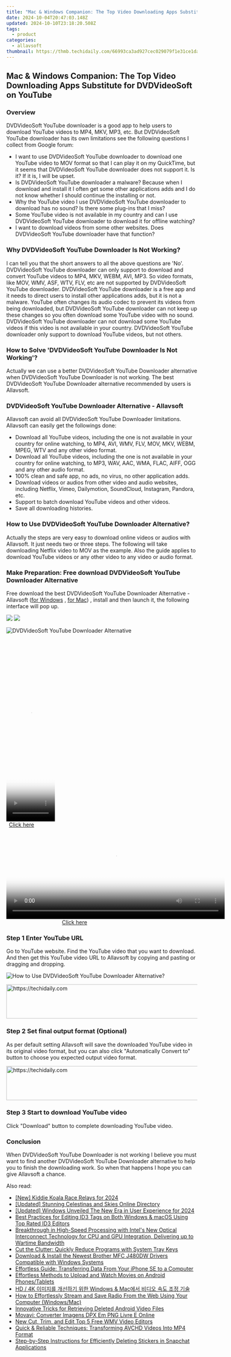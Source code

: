 ```yaml
---
title: "Mac & Windows Companion: The Top Video Downloading Apps Substitute for DVDVideoSoft on YouTube"
date: 2024-10-04T20:47:03.148Z
updated: 2024-10-10T23:18:20.508Z
tags:
  - product
categories:
  - allavsoft
thumbnail: https://thmb.techidaily.com/66993ca3ad927cec029079f1e31ce1da86c1e102029671a46187318bc7e5be93.jpg
---
```


## Mac & Windows Companion: The Top Video Downloading Apps Substitute for DVDVideoSoft on YouTube

### Overview

DVDVideoSoft YouTube downloader is a good app to help users to download YouTube videos to MP4, MKV, MP3, etc. But DVDVideoSoft YouTube downloader has its own limitations see the following questions I collect from Google forum:

* I want to use DVDVideoSoft YouTube downloader to download one YouTube video to MOV format so that I can play it on my QuickTime, but it seems that DVDVideoSoft YouTube downloader does not support it. Is it? If it is, I will be upset.
* Is DVDVideoSoft YouTube downloader a malware? Because when I download and install it I often get some other applications adds and I do not know whether I should continue the installing or not.
* Why the YouTube video I use DVDVideoSoft YouTube downloader to download has no sound? Is there some plug-ins that I miss?
* Some YouTube video is not available in my country and can I use DVDVideoSoft YouTube downloader to download it for offline watching?
* I want to download videos from some other websites. Does DVDVideoSoft YouTube downloader have that function?

### Why DVDVideoSoft YouTube Downloader Is Not Working?

I can tell you that the short answers to all the above questions are 'No'. DVDVideoSoft YouTube downloader can only support to download and convert YouTube videos to MP4, MKV, WEBM, AVI, MP3\. So video formats, like MOV, WMV, ASF, WTV, FLV, etc are not supported by DVDVideoSoft YouTube downloader. DVDVideoSoft YouTube downloader is a free app and it needs to direct users to install other applications adds, but it is not a malware. YouTube often changes its audio codec to prevent its videos from being downloaded, but DVDVideoSoft YouTube downloader can not keep up these changes so you often download some YouTube video with no sound. DVDVideoSoft YouTube downloader can not download some YouTube videos if this video is not available in your country. DVDVideoSoft YouTube downloader only support to download YouTube videos, but not others.

### How to Solve 'DVDVideoSoft YouTube Downloader Is Not Working'?

Actually we can use a better DVDVideoSoft YouTube Downloader alternative when DVDVideoSoft YouTube Downloader is not working. The best DVDVideoSoft YouTube Downloader alternative recommended by users is Allavsoft.

### DVDVideoSoft YouTube Downloader Alternative - Allavsoft

Allavsoft can avoid all DVDVideoSoft YouTube Downloader limitations. Allavsoft can easily get the followings done:

* Download all YouTube videos, including the one is not available in your country for online watching, to MP4, AVI, WMV, FLV, MOV, MKV, WEBM, MPEG, WTV and any other video format.
* Download all YouTube videos, including the one is not available in your country for online watching, to MP3, WAV, AAC, WMA, FLAC, AIFF, OGG and any other audio format.
* 100% clean and safe app, no ads, no virus, no other application adds.
* Download videos or audios from other video and audio websites, including Netflix, Vimeo, Dailymotion, SoundCloud, Instagram, Pandora, etc.
* Support to batch download YouTube videos and other videos.
* Save all downloading histories.

### How to Use DVDVideoSoft YouTube Downloader Alternative?

Actually the steps are very easy to download online videos or audios with Allavsoft. It just needs two or three steps. The following will take downloading Netflix video to MOV as the example. Also the guide applies to download YouTube videos or any other video to any video or audio format.

### Make Preparation: Free download DVDVideoSoft YouTube Downloader Alternative

Free download the best DVDVideoSoft YouTube Downloader Alternative - Allavsoft ([for Windows](https://tools.techidaily.com/allavsoft/products/) , [for Mac](https://tools.techidaily.com/allavsoft/products/)) , install and then launch it, the following interface will pop up.

[![](https://www.allavsoft.com/how-to/../images/how-to/free-download-win.jpg)](https://tools.techidaily.com/allavsoft/products/) [![](https://www.allavsoft.com/how-to/../images/how-to/free-download-mac.jpg)](https://tools.techidaily.com/allavsoft/products/)

![DVDVideoSoft YouTube Downloader Alternative](https://www.allavsoft.com/how-to/../images/allavsoft/screen-shot-600.jpg)

<!-- affiliate ads begin -->
<span id="1975636">
					<video width="128" height="480" style="cursor:pointer"
           poster="//a.impactradius-go.com/display-clicktoplayimage/1975636.png"
           onclick="if(!this.playClicked){this.play();this.setAttribute('controls',true);this.playClicked=true;}">
	   <source src="//a.impactradius-go.com/display-ad/22993-1975636">
	   <img src="//a.impactradius-go.com/display-clicktoplayimage/1975636.png" style="border: none; height: 100%; width: 100%; object-fit: contain">
	</video>
	<div style="width:80px;text-align:center"><a href="javascript:window.open(decodeURIComponent('https%3A%2F%2Fhomestyler.sjv.io%2Fc%2F5597632%2F1975636%2F22993'), '_blank');void(0);">Click here</a></div>
</span>
<img height="0" width="0" src="https://imp.pxf.io/i/5597632/1975636/22993" style="position:absolute;visibility:hidden;" border="0" />
<!-- affiliate ads end -->

<!-- affiliate ads begin -->
<span id="1983472">
					<video width="576" height="240" style="cursor:pointer"
           poster="//a.impactradius-go.com/display-clicktoplayimage/1983472.png"
           onclick="if(!this.playClicked){this.play();this.setAttribute('controls',true);this.playClicked=true;}">
	   <source src="//a.impactradius-go.com/display-ad/22993-1983472">
	   <img src="//a.impactradius-go.com/display-clicktoplayimage/1983472.png" style="border: none; height: 100%; width: 100%; object-fit: contain">
	</video>
	<div style="width:360px;text-align:center"><a href="javascript:window.open(decodeURIComponent('https%3A%2F%2Fhomestyler.sjv.io%2Fc%2F5597632%2F1983472%2F22993'), '_blank');void(0);">Click here</a></div>
</span>
<img height="0" width="0" src="https://imp.pxf.io/i/5597632/1983472/22993" style="position:absolute;visibility:hidden;" border="0" />
<!-- affiliate ads end -->

### Step 1 Enter YouTube URL

Go to YouTube website. Find the YouTube video that you want to download. And then get this YouTube video URL to Allavsoft by copying and pasting or dragging and dropping.

![How to Use DVDVideoSoft YouTube Downloader Alternative?](https://www.allavsoft.com/how-to/../images/how-to/download-rtmp-video/download-rtmp-video.jpg)

<!-- affiliate ads begin -->
<a href="https://aligracehair.sjv.io/c/5597632/2115921/19272" target="_top" id="2115921">
  <img src="//a.impactradius-go.com/display-ad/19272-2115921" border="0" alt="https://techidaily.com" width="728" height="90"/>
</a>
<img height="0" width="0" src="https://aligracehair.sjv.io/i/5597632/2115921/19272" style="position:absolute;visibility:hidden;" border="0" />
<!-- affiliate ads end -->

### Step 2 Set final output format (Optional)

As per default setting Allavsoft will save the downloaded YouTube video in its original video format, but you can also click "Automatically Convert to" button to choose you expected output video format.

<!-- affiliate ads begin -->
<a href="https://ephamedtechinc.pxf.io/c/5597632/2123508/26400" target="_top" id="2123508">
  <img src="//a.impactradius-go.com/display-ad/26400-2123508" border="0" alt="https://techidaily.com" width="728" height="90"/>
</a>
<img height="0" width="0" src="https://ephamedtechinc.pxf.io/i/5597632/2123508/26400" style="position:absolute;visibility:hidden;" border="0" />
<!-- affiliate ads end -->

### Step 3 Start to download YouTube video

Click "Download" button to complete downloading YouTube video.

### Conclusion

When DVDVideoSoft YouTube Downloader is not working I believe you must want to find another DVDVideoSoft YouTube Downloader alternative to help you to finish the downloading work. So when that happens I hope you can give Allavsoft a chance.

<ins class="adsbygoogle"
     style="display:block"
     data-ad-format="autorelaxed"
     data-ad-client="ca-pub-7571918770474297"
     data-ad-slot="1223367746"></ins>

<ins class="adsbygoogle"
     style="display:block"
     data-ad-client="ca-pub-7571918770474297"
     data-ad-slot="8358498916"
     data-ad-format="auto"
     data-full-width-responsive="true"></ins>

<span class="atpl-alsoreadstyle">Also read:</span>
<div><ul>
<li><a href="https://screen-recording.techidaily.com/new-kiddie-koala-race-relays-for-2024/"><u>[New] Kiddie Koala Race Relays for 2024</u></a></li>
<li><a href="https://fox-helps.techidaily.com/updated-stunning-celestinas-and-skies-online-directory/"><u>[Updated] Stunning Celestinas and Skies Online Directory</u></a></li>
<li><a href="https://vp-tips.techidaily.com/updated-windows-unveiled-the-new-era-in-user-experience-for-2024/"><u>[Updated] Windows Unveiled The New Era in User Experience for 2024</u></a></li>
<li><a href="https://win-trending.techidaily.com/best-practices-for-editing-id3-tags-on-both-windows-and-macos-using-top-rated-id3-editors/"><u>Best Practices for Editing ID3 Tags on Both Windows & macOS Using Top Rated ID3 Editors</u></a></li>
<li><a href="https://twitter-videos.techidaily.com/breakthrough-in-high-speed-processing-with-intels-new-optical-interconnect-technology-for-cpu-and-gpu-integration-delivering-up-to-wartime-bandwidth/"><u>Breakthrough in High-Speed Processing with Intel's New Optical Interconnect Technology for CPU and GPU Integration, Delivering up to Wartime Bandwidth</u></a></li>
<li><a href="https://windows11.techidaily.com/cut-the-clutter-quickly-reduce-programs-with-system-tray-keys/"><u>Cut the Clutter: Quickly Reduce Programs with System Tray Keys</u></a></li>
<li><a href="https://win-dash.techidaily.com/download-and-install-the-newest-brother-mfc-j480dw-drivers-compatible-with-windows-systems/"><u>Download & Install the Newest Brother MFC J480DW Drivers Compatible with Windows Systems</u></a></li>
<li><a href="https://win-trending.techidaily.com/effortless-guide-transferring-data-from-your-iphone-se-to-a-computer/"><u>Effortless Guide: Transferring Data From Your iPhone SE to a Computer</u></a></li>
<li><a href="https://win-trending.techidaily.com/effortless-methods-to-upload-and-watch-movies-on-android-phonestablets/"><u>Effortless Methods to Upload and Watch Movies on Android Phones/Tablets</u></a></li>
<li><a href="https://discover-community.techidaily.com/hd-4k-windows-and-mac/"><u>HD / 4K 이미지를 개선하기 위한 Windows & Mac에서 비디오 속도 조정 기술</u></a></li>
<li><a href="https://win-trending.techidaily.com/how-to-effortlessly-stream-and-save-radio-from-the-web-using-your-computer-windowsmac/"><u>How to Effortlessly Stream and Save Radio From the Web Using Your Computer (Windows/Mac)</u></a></li>
<li><a href="https://win-trending.techidaily.com/innovative-tricks-for-retrieving-deleted-android-video-files/"><u>Innovative Tricks for Retrieving Deleted Android Video Files</u></a></li>
<li><a href="https://some-knowledge.techidaily.com/movavi-converter-imagens-dpx-em-png-livre-e-online/"><u>Movavi: Converter Imagens DPX Em PNG Livre E Online</u></a></li>
<li><a href="https://ai-vdieo-software.techidaily.com/new-cut-trim-and-edit-top-5-free-wmv-video-editors/"><u>New Cut, Trim, and Edit Top 5 Free WMV Video Editors</u></a></li>
<li><a href="https://win-trending.techidaily.com/quick-and-reliable-techniques-transforming-avchd-videos-into-mp4-format/"><u>Quick & Reliable Techniques: Transforming AVCHD Videos Into MP4 Format</u></a></li>
<li><a href="https://win-trending.techidaily.com/step-by-step-instructions-for-efficiently-deleting-stickers-in-snapchat-applications/"><u>Step-by-Step Instructions for Efficiently Deleting Stickers in Snapchat Applications</u></a></li>
</ul></div>

